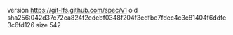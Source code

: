 version https://git-lfs.github.com/spec/v1
oid sha256:042d37c72ea824f2edebf0348f204f3edfbe7fdec4c3c81404f6ddfe3c6fd126
size 542

